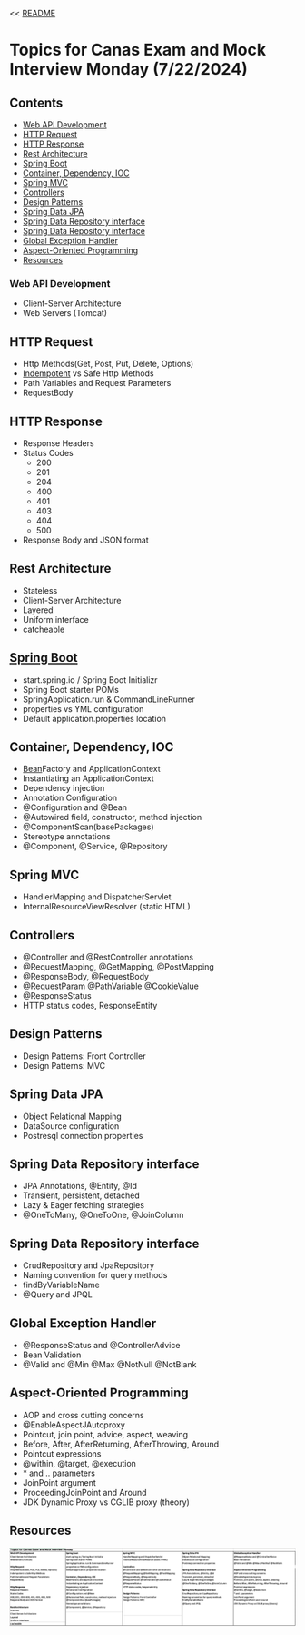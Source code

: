 << [README](./README.md)

# Topics for Canas Exam and Mock Interview Monday (7/22/2024)

## Contents
- [Web API Development](#web-api-development)
- [HTTP Request](#http-request)
- [HTTP Response](#http-response)
- [Rest Architecture](#rest-architecture)
- [Spring Boot](#spring-boot)
- [Container, Dependency, IOC](#container-dependency-ioc)
- [Spring MVC](#spring-mvc)
- [Controllers](#controllers)
- [Design Patterns](#design-patterns)
- [Spring Data JPA](#spring-data-jpa)
- [Spring Data Repository interface](#spring-data-repository-interface)
- [Spring Data Repository interface](#spring-data-repository-interface-1)
- [Global Exception Handler](#global-exception-handler)
- [Aspect-Oriented Programming](#aspect-oriented-programming)
- [Resources](#resources)

### Web API Development
- Client-Server Architecture
- Web Servers (Tomcat)

## HTTP Request
- Http Methods(Get, Post, Put, Delete, Options)
- [Indempotent](./Idempotence.md) vs Safe Http Methods
- Path Variables and Request Parameters
- RequestBody

## HTTP Response
- Response Headers
- Status Codes
    - 200
    - 201
    - 204
    - 400
    - 401
    - 403
    - 404
    - 500
- Response Body and JSON format

## Rest Architecture
- Stateless
- Client-Server Architecture
- Layered
- Uniform interface
- catcheable

## [Spring Boot](./SpringBoot.md)
- start.spring.io / Spring Boot Initializr
- Spring Boot starter POMs
- SpringApplication.run & CommandLineRunner
- properties vs YML configuration
- Default application.properties location

## Container, Dependency, IOC
- [Bean](./Beans.md)Factory and ApplicationContext
- Instantiating an ApplicationContext
- Dependency injection
- Annotation Configuration
- @Configuration and @Bean
- @Autowired field, constructor, method injection
- @ComponentScan(basePackages)
- Stereotype annotations
- @Component, @Service, @Repository

## Spring MVC
- HandlerMapping and DispatcherServlet
- InternalResourceViewResolver (static HTML)

## Controllers
- @Controller and @RestController annotations
- @RequestMapping, @GetMapping, @PostMapping
- @ResponseBody, @RequestBody
- @RequestParam @PathVariable @CookieValue
- @ResponseStatus
- HTTP status codes, ResponseEntity

## Design Patterns
- Design Patterns: Front Controller
- Design Patterns: MVC

## Spring Data JPA
- Object Relational Mapping
- DataSource configuration
- Postresql connection properties

## Spring Data Repository interface
- JPA Annotations, @Entity, @Id
- Transient, persistent, detached
- Lazy & Eager fetching strategies
- @OneToMany, @OneToOne, @JoinColumn

## Spring Data Repository interface
- CrudRepository and JpaRepository
- Naming convention for query methods
- findByVariableName
- @Query and JPQL

## Global Exception Handler
- @ResponseStatus and @ControllerAdvice
- Bean Validation
- @Valid and @Min @Max @NotNull @NotBlank

## Aspect-Oriented Programming
- AOP and cross cutting concerns
- @EnableAspectJAutoproxy
- Pointcut, join point, advice, aspect, weaving
- Before, After, AfterReturning, AfterThrowing, Around
- Pointcut expressions
- @within, @target, @execution
- \* and .. parameters
- JoinPoint argument
- ProceedingJoinPoint and Around
- JDK Dynamic Proxy vs CGLIB proxy (theory)

## Resources
![](./Images/TopicsToStudyWeek2.png)